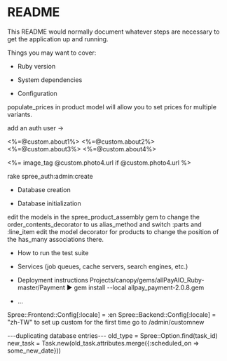 # README


This README would normally document whatever steps are necessary to get the
application up and running.

Things you may want to cover:

* Ruby version

* System dependencies

* Configuration

populate_prices in product model will allow you to set prices for multiple variants.

 add an auth user ->

<%=@custom.about1%>
<%=@custom.about2%>
<%=@custom.about3%>
<%=@custom.about4%>

<%= image_tag @custom.photo4.url if @custom.photo4.url %>

 rake spree_auth:admin:create

* Database creation

* Database initialization

edit the models in the spree_product_assembly gem to change the order_contents_decorator to us alias_method and switch :parts and :line_item
edit the model decorator for products to change the position of the has_many associations there.

* How to run the test suite

* Services (job queues, cache servers, search engines, etc.)

* Deployment instructions
Projects/canopy/gems/allPayAIO_Ruby-master/Payment ▶ gem install --local allpay_payment-2.0.8.gem
* ...

Spree::Frontend::Config[:locale] = :en
Spree::Backend::Config[:locale] = "zh-TW"
to set up custom for the first time go to /admin/customnew


---duplicating database entries---
old_type = Spree::Option.find(task_id)
new_task = Task.new(old_task.attributes.merge({:scheduled_on => some_new_date}))
